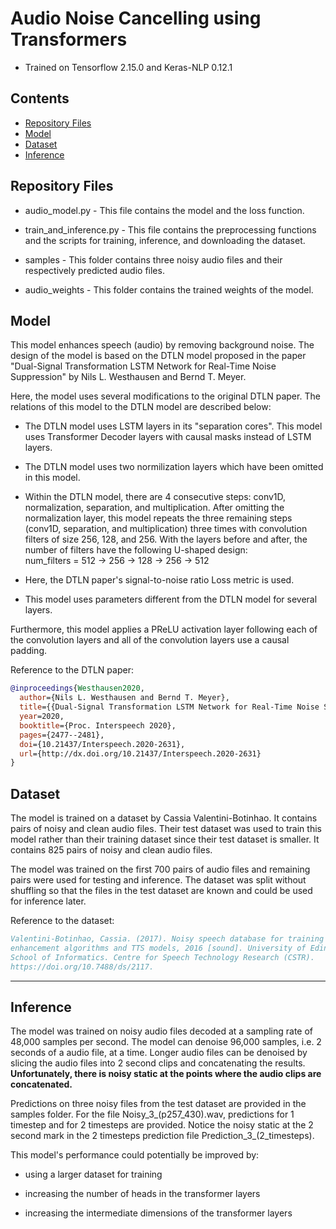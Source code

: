 # Audio Noise Cancelling using Transformers

* Trained on Tensorflow 2.15.0 and Keras-NLP 0.12.1

## Contents
* [Repository Files](#repository-files)
* [Model](#model)
* [Dataset](#dataset)
* [Inference](#inference)

## Repository Files

* audio_model.py - This file contains the model and the loss function.

* train_and_inference.py - This file contains the preprocessing functions and the scripts for training, inference, and downloading the dataset.

* samples - This folder contains three noisy audio files and their respectively predicted audio files.

* audio_weights - This folder contains the trained weights of the model.

## Model

This model enhances speech (audio) by removing background noise. The design of the model is based on the DTLN model proposed in the paper "Dual-Signal Transformation LSTM Network for Real-Time Noise Suppression" by Nils L. Westhausen and Bernd T. Meyer.

Here, the model uses several modifications to the original DTLN paper. The relations of this model to the DTLN model are described below:

* The DTLN model uses LSTM layers in its "separation cores". This model uses Transformer Decoder layers with causal masks instead of LSTM layers.

* The DTLN model uses two normilization layers which have been omitted in this model.

* Within the DTLN model, there are 4 consecutive steps: conv1D, normalization, separation, and multiplication. After omitting the normalization layer, this model repeats the three remaining steps (conv1D, separation, and multiplication) three times with convolution filters of size 256, 128, and 256. With the layers before and after, the number of filters have the following U-shaped design:\
num_filters = 512 -> 256 -> 128 -> 256 -> 512

* Here, the DTLN paper's signal-to-noise ratio Loss metric is used.

* This model uses parameters different from the DTLN model for several layers.

Furthermore, this model applies a PReLU activation layer following each of the convolution layers and all of the convolution layers use a causal padding.

Reference to the DTLN paper:

```BibTex
@inproceedings{Westhausen2020,
  author={Nils L. Westhausen and Bernd T. Meyer},
  title={{Dual-Signal Transformation LSTM Network for Real-Time Noise Suppression}},
  year=2020,
  booktitle={Proc. Interspeech 2020},
  pages={2477--2481},
  doi={10.21437/Interspeech.2020-2631},
  url={http://dx.doi.org/10.21437/Interspeech.2020-2631}
}
```

## Dataset

The model is trained on a dataset by Cassia Valentini-Botinhao. It contains pairs of noisy and clean audio files. Their test dataset was used to train this model rather than their training dataset since their test dataset is smaller. It contains 825 pairs of noisy and clean audio files. 

The model was trained on the first 700 pairs of audio files and remaining pairs were used for testing and inference. The dataset was split without shuffling so that the files in the test dataset are known and could be used for inference later.

Reference to the dataset:

```BibTex
Valentini-Botinhao, Cassia. (2017). Noisy speech database for training speech
enhancement algorithms and TTS models, 2016 [sound]. University of Edinburgh. 
School of Informatics. Centre for Speech Technology Research (CSTR). 
https://doi.org/10.7488/ds/2117.
```
---

## Inference

The model was trained on noisy audio files decoded at a sampling rate of 48,000 samples per second. The model can denoise 96,000 samples, i.e. 2 seconds of a audio file, at a time. Longer audio files can be denoised by slicing the audio files into 2 second clips and concatenating the results. **Unfortunately, there is noisy static at the points where the audio clips are concatenated.**

Predictions on three noisy files from the test dataset are provided in the samples folder. For the file Noisy_3_(p257_430).wav, predictions for 1 timestep and for 2 timesteps are provided. Notice the noisy static at the 2 second mark in the 2 timesteps prediction file Prediction_3_(2_timesteps).

This model's performance could potentially be improved by:

* using a larger dataset for training

* increasing the number of heads in the transformer layers

* increasing the intermediate dimensions of the transformer layers